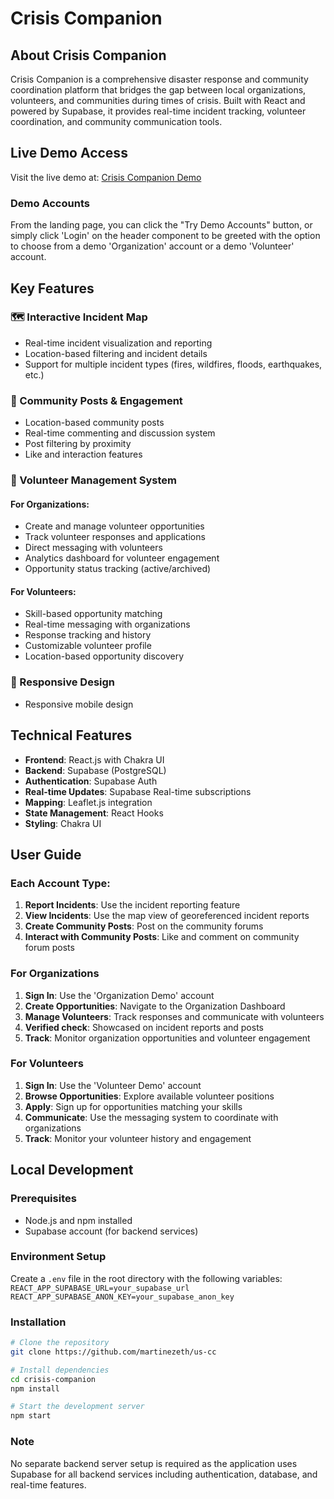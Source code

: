 # Crisis Companion

## About Crisis Companion
Crisis Companion is a comprehensive disaster response and community coordination platform that bridges the gap between local organizations, volunteers, and communities during times of crisis. Built with React and powered by Supabase, it provides real-time incident tracking, volunteer coordination, and community communication tools.

## Live Demo Access
Visit the live demo at: [Crisis Companion Demo](https://martinezeth.github.io/us-cc/)

### Demo Accounts
From the landing page, you can click the "Try Demo Accounts" button, or simply click 'Login' on the header component to be greeted with the
option to choose from a demo 'Organization' account or a demo 'Volunteer' account.

## Key Features

### 🗺️ Interactive Incident Map
- Real-time incident visualization and reporting
- Location-based filtering and incident details
- Support for multiple incident types (fires, wildfires, floods, earthquakes, etc.)

### 👥 Community Posts & Engagement
- Location-based community posts
- Real-time commenting and discussion system
- Post filtering by proximity
- Like and interaction features

### 🤝 Volunteer Management System
#### For Organizations:
- Create and manage volunteer opportunities
- Track volunteer responses and applications
- Direct messaging with volunteers
- Analytics dashboard for volunteer engagement
- Opportunity status tracking (active/archived)


#### For Volunteers:
- Skill-based opportunity matching
- Real-time messaging with organizations
- Response tracking and history
- Customizable volunteer profile
- Location-based opportunity discovery


### 📱 Responsive Design
- Responsive mobile design


## Technical Features
- **Frontend**: React.js with Chakra UI
- **Backend**: Supabase (PostgreSQL)
- **Authentication**: Supabase Auth
- **Real-time Updates**: Supabase Real-time subscriptions
- **Mapping**: Leaflet.js integration
- **State Management**: React Hooks
- **Styling**: Chakra UI

## User Guide

### Each Account Type:
1. **Report Incidents**: Use the incident reporting feature
2. **View Incidents**: Use the map view of georeferenced incident reports
3. **Create Community Posts**: Post on the community forums
4. **Interact with Community Posts**: Like and comment on community forum posts

### For Organizations
1. **Sign In**: Use the 'Organization Demo' account
2. **Create Opportunities**: Navigate to the Organization Dashboard
3. **Manage Volunteers**: Track responses and communicate with volunteers
4. **Verified check**: Showcased on incident reports and posts
5. **Track**: Monitor organization opportunities and volunteer engagement

### For Volunteers
1. **Sign In**: Use the 'Volunteer Demo' account
2. **Browse Opportunities**: Explore available volunteer positions
3. **Apply**: Sign up for opportunities matching your skills
4. **Communicate**: Use the messaging system to coordinate with organizations
5. **Track**: Monitor your volunteer history and engagement

## Local Development

### Prerequisites
- Node.js and npm installed
- Supabase account (for backend services)

### Environment Setup
Create a `.env` file in the root directory with the following variables:
`REACT_APP_SUPABASE_URL=your_supabase_url`
`REACT_APP_SUPABASE_ANON_KEY=your_supabase_anon_key`

### Installation
```bash
# Clone the repository
git clone https://github.com/martinezeth/us-cc

# Install dependencies
cd crisis-companion
npm install

# Start the development server
npm start
```

### Note
No separate backend server setup is required as the application uses Supabase for all backend services including authentication, database, and real-time features.
